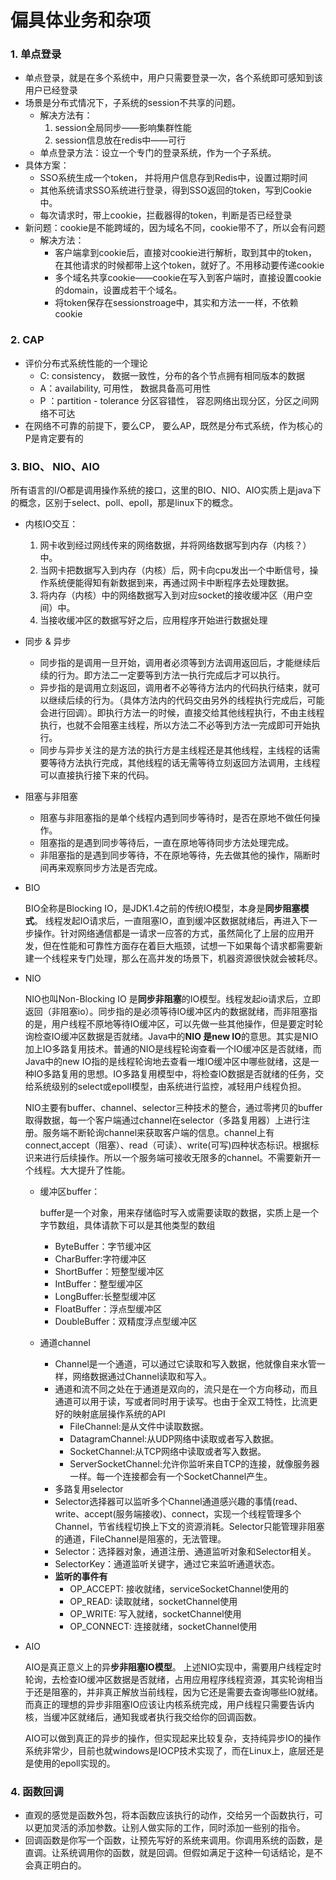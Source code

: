 # 偏具体业务和杂项

### 1. 单点登录

* 单点登录，就是在多个系统中，用户只需要登录一次，各个系统即可感知到该用户已经登录
* 场景是分布式情况下，子系统的session不共享的问题。
  * 解决方法有：
    1. session全局同步——影响集群性能
    2. session信息放在redis中——可行
  * 单点登录方法：设立一个专门的登录系统，作为一个子系统。
* 具体方案：
  * SSO系统生成一个token， 并将用户信息存到Redis中，设置过期时间
  * 其他系统请求SSO系统进行登录，得到SSO返回的token，写到Cookie中。
  * 每次请求时，带上cookie，拦截器得的token，判断是否已经登录
* 新问题：cookie是不能跨域的，因为域名不同，cookie带不了，所以会有问题
  * 解决方法：
    * 客户端拿到cookie后，直接对cookie进行解析，取到其中的token，在其他请求的时候都带上这个token，就好了。不用移动要传递cookie
    * 多个域名共享cookie——cookie在写入到客户端时，直接设置cookie的domain，设置成若干个域名。
    * 将token保存在sessionstroage中，其实和方法一一样，不依赖cookie



### 2. CAP

* 评价分布式系统性能的一个理论
  * C: consistency， 数据一致性，分布的各个节点拥有相同版本的数据
  * A：availability,  可用性， 数据具备高可用性
  * P ：partition - tolerance  分区容错性， 容忍网络出现分区，分区之间网络不可达
* 在网络不可靠的前提下，要么CP， 要么AP，既然是分布式系统，作为核心的P是肯定要有的







### 3. BIO、 NIO、AIO

所有语言的I/O都是调用操作系统的接口，这里的BIO、NIO、AIO实质上是java下的概念，区别于select、poll、epoll，那是linux下的概念。

* 内核IO交互：
  1. 网卡收到经过网线传来的网络数据，并将网络数据写到内存（内核？）中。
  2. 当网卡把数据写入到内存（内核）后，网卡向cpu发出一个中断信号，操作系统便能得知有新数据到来，再通过网卡中断程序去处理数据。
  3. 将内存（内核）中的网络数据写入到对应socket的接收缓冲区（用户空间）中。
  4. 当接收缓冲区的数据写好之后，应用程序开始进行数据处理
* 同步 & 异步
  * 同步指的是调用一旦开始，调用者必须等到方法调用返回后，才能继续后续的行为。即方法二一定要等到方法一执行完成后才可以执行。
  * 异步指的是调用立刻返回，调用者不必等待方法内的代码执行结束，就可以继续后续的行为。（具体方法内的代码交由另外的线程执行完成后，可能会进行回调）。即执行方法一的时候，直接交给其他线程执行，不由主线程执行，也就不会阻塞主线程，所以方法二不必等到方法一完成即可开始执行。
  * 同步与异步关注的是方法的执行方是主线程还是其他线程，主线程的话需要等待方法执行完成，其他线程的话无需等待立刻返回方法调用，主线程可以直接执行接下来的代码。
* 阻塞与非阻塞
  * 阻塞与非阻塞指的是单个线程内遇到同步等待时，是否在原地不做任何操作。
  * 阻塞指的是遇到同步等待后，一直在原地等待同步方法处理完成。
  * 非阻塞指的是遇到同步等待，不在原地等待，先去做其他的操作，隔断时间再来观察同步方法是否完成。

* BIO

  BIO全称是Blocking IO，是JDK1.4之前的传统IO模型，本身是**同步阻塞模式**。 线程发起IO请求后，一直阻塞IO，直到缓冲区数据就绪后，再进入下一步操作。针对网络通信都是一请求一应答的方式，虽然简化了上层的应用开发，但在性能和可靠性方面存在着巨大瓶颈，试想一下如果每个请求都需要新建一个线程来专门处理，那么在高并发的场景下，机器资源很快就会被耗尽。

* NIO

  NIO也叫Non-Blocking IO 是**同步非阻塞**的IO模型。线程发起io请求后，立即返回（非阻塞io）。同步指的是必须等待IO缓冲区内的数据就绪，而非阻塞指的是，用户线程不原地等待IO缓冲区，可以先做一些其他操作，但是要定时轮询检查IO缓冲区数据是否就绪。Java中的**NIO 是new IO**的意思。其实是NIO加上IO多路复用技术。普通的NIO是线程轮询查看一个IO缓冲区是否就绪，而Java中的new IO指的是线程轮询地去查看一堆IO缓冲区中哪些就绪，这是一种IO多路复用的思想。IO多路复用模型中，将检查IO数据是否就绪的任务，交给系统级别的select或epoll模型，由系统进行监控，减轻用户线程负担。

  NIO主要有buffer、channel、selector三种技术的整合，通过零拷贝的buffer取得数据，每一个客户端通过channel在selector（多路复用器）上进行注册。服务端不断轮询channel来获取客户端的信息。channel上有connect,accept（阻塞）、read（可读）、write(可写)四种状态标识。根据标识来进行后续操作。所以一个服务端可接收无限多的channel。不需要新开一个线程。大大提升了性能。

  * 缓冲区buffer：

    buffer是一个对象，用来存储临时写入或需要读取的数据，实质上是一个字节数组，具体请款下可以是其他类型的数组

    - ByteBuffer：字节缓冲区
    - CharBuffer:字符缓冲区
    - ShortBuffer：短整型缓冲区
    - IntBuffer：整型缓冲区
    - LongBuffer:长整型缓冲区
    - FloatBuffer：浮点型缓冲区
    - DoubleBuffer：双精度浮点型缓冲区

  * 通道channel

    * Channel是一个通道，可以通过它读取和写入数据，他就像自来水管一样，网络数据通过Channel读取和写入。
    * 通道和流不同之处在于通道是双向的，流只是在一个方向移动，而且通道可以用于读，写或者同时用于读写。也由于全双工特性，比流更好的映射底层操作系统的API
      - FileChannel:是从文件中读取数据。
      - DatagramChannel:从UDP网络中读取或者写入数据。
      - SocketChannel:从TCP网络中读取或者写入数据。
      - ServerSocketChannel:允许你监听来自TCP的连接，就像服务器一样。每一个连接都会有一个SocketChannel产生。
    * 多路复用selector
    * Selector选择器可以监听多个Channel通道感兴趣的事情(read、write、accept(服务端接收)、connect，实现一个线程管理多个Channel，节省线程切换上下文的资源消耗。Selector只能管理非阻塞的通道，FileChannel是阻塞的，无法管理。
    * Selector：选择器对象，通道注册、通道监听对象和Selector相关。
    * SelectorKey：通道监听关键字，通过它来监听通道状态。
    * **监听的事件有**
      - OP_ACCEPT: 接收就绪，serviceSocketChannel使用的
      - OP_READ: 读取就绪，socketChannel使用
      - OP_WRITE: 写入就绪，socketChannel使用
      - OP_CONNECT: 连接就绪，socketChannel使用

  

* AIO

  AIO是真正意义上的异**步非阻塞IO模型**。 上述NIO实现中，需要用户线程定时轮询，去检查IO缓冲区数据是否就绪，占用应用程序线程资源，其实轮询相当于还是阻塞的，并非真正解放当前线程，因为它还是需要去查询哪些IO就绪。而真正的理想的异步非阻塞IO应该让内核系统完成，用户线程只需要告诉内核，当缓冲区就绪后，通知我或者执行我交给你的回调函数。

  AIO可以做到真正的异步的操作，但实现起来比较复杂，支持纯异步IO的操作系统非常少，目前也就windows是IOCP技术实现了，而在Linux上，底层还是是使用的epoll实现的。

  



### 4. 函数回调

* 直观的感觉是函数外包，将本函数应该执行的动作，交给另一个函数执行，可以更加灵活的添加参数。让别人做实际的工作，同时添加一些别的指令。
* 回调函数是你写一个函数，让预先写好的系统来调用。你调用系统的函数，是直调。让系统调用你的函数，就是回调。但假如满足于这种一句话结论，是不会真正明白的。